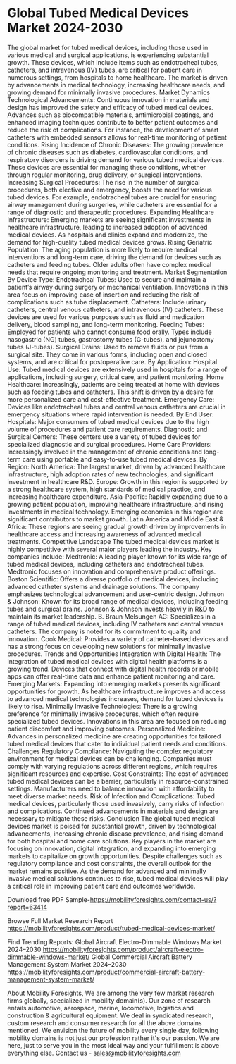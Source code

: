 # Global Tubed Medical Devices Market 2024-2030
The global market for tubed medical devices, including those used in various medical and surgical applications, is experiencing substantial growth. These devices, which include items such as endotracheal tubes, catheters, and intravenous (IV) tubes, are critical for patient care in numerous settings, from hospitals to home healthcare. The market is driven by advancements in medical technology, increasing healthcare needs, and growing demand for minimally invasive procedures.
Market Dynamics
Technological Advancements: Continuous innovation in materials and design has improved the safety and efficacy of tubed medical devices. Advances such as biocompatible materials, antimicrobial coatings, and enhanced imaging techniques contribute to better patient outcomes and reduce the risk of complications. For instance, the development of smart catheters with embedded sensors allows for real-time monitoring of patient conditions.
Rising Incidence of Chronic Diseases: The growing prevalence of chronic diseases such as diabetes, cardiovascular conditions, and respiratory disorders is driving demand for various tubed medical devices. These devices are essential for managing these conditions, whether through regular monitoring, drug delivery, or surgical interventions.
Increasing Surgical Procedures: The rise in the number of surgical procedures, both elective and emergency, boosts the need for various tubed devices. For example, endotracheal tubes are crucial for ensuring airway management during surgeries, while catheters are essential for a range of diagnostic and therapeutic procedures.
Expanding Healthcare Infrastructure: Emerging markets are seeing significant investments in healthcare infrastructure, leading to increased adoption of advanced medical devices. As hospitals and clinics expand and modernize, the demand for high-quality tubed medical devices grows.
Rising Geriatric Population: The aging population is more likely to require medical interventions and long-term care, driving the demand for devices such as catheters and feeding tubes. Older adults often have complex medical needs that require ongoing monitoring and treatment.
Market Segmentation
By Device Type:
Endotracheal Tubes: Used to secure and maintain a patient’s airway during surgery or mechanical ventilation. Innovations in this area focus on improving ease of insertion and reducing the risk of complications such as tube displacement.
Catheters: Include urinary catheters, central venous catheters, and intravenous (IV) catheters. These devices are used for various purposes such as fluid and medication delivery, blood sampling, and long-term monitoring.
Feeding Tubes: Employed for patients who cannot consume food orally. Types include nasogastric (NG) tubes, gastrostomy tubes (G-tubes), and jejunostomy tubes (J-tubes).
Surgical Drains: Used to remove fluids or pus from a surgical site. They come in various forms, including open and closed systems, and are critical for postoperative care.
By Application:
Hospital Use: Tubed medical devices are extensively used in hospitals for a range of applications, including surgery, critical care, and patient monitoring.
Home Healthcare: Increasingly, patients are being treated at home with devices such as feeding tubes and catheters. This shift is driven by a desire for more personalized care and cost-effective treatment.
Emergency Care: Devices like endotracheal tubes and central venous catheters are crucial in emergency situations where rapid intervention is needed.
By End User:
Hospitals: Major consumers of tubed medical devices due to the high volume of procedures and patient care requirements.
Diagnostic and Surgical Centers: These centers use a variety of tubed devices for specialized diagnostic and surgical procedures.
Home Care Providers: Increasingly involved in the management of chronic conditions and long-term care using portable and easy-to-use tubed medical devices.
By Region:
North America: The largest market, driven by advanced healthcare infrastructure, high adoption rates of new technologies, and significant investment in healthcare R&D.
Europe: Growth in this region is supported by a strong healthcare system, high standards of medical practice, and increasing healthcare expenditure.
Asia-Pacific: Rapidly expanding due to a growing patient population, improving healthcare infrastructure, and rising investments in medical technology. Emerging economies in this region are significant contributors to market growth.
Latin America and Middle East & Africa: These regions are seeing gradual growth driven by improvements in healthcare access and increasing awareness of advanced medical treatments.
Competitive Landscape
The tubed medical devices market is highly competitive with several major players leading the industry. Key companies include:
Medtronic: A leading player known for its wide range of tubed medical devices, including catheters and endotracheal tubes. Medtronic focuses on innovation and comprehensive product offerings.
Boston Scientific: Offers a diverse portfolio of medical devices, including advanced catheter systems and drainage solutions. The company emphasizes technological advancement and user-centric design.
Johnson & Johnson: Known for its broad range of medical devices, including feeding tubes and surgical drains. Johnson & Johnson invests heavily in R&D to maintain its market leadership.
B. Braun Melsungen AG: Specializes in a range of tubed medical devices, including IV catheters and central venous catheters. The company is noted for its commitment to quality and innovation.
Cook Medical: Provides a variety of catheter-based devices and has a strong focus on developing new solutions for minimally invasive procedures.
Trends and Opportunities
Integration with Digital Health: The integration of tubed medical devices with digital health platforms is a growing trend. Devices that connect with digital health records or mobile apps can offer real-time data and enhance patient monitoring and care.
Emerging Markets: Expanding into emerging markets presents significant opportunities for growth. As healthcare infrastructure improves and access to advanced medical technologies increases, demand for tubed devices is likely to rise.
Minimally Invasive Technologies: There is a growing preference for minimally invasive procedures, which often require specialized tubed devices. Innovations in this area are focused on reducing patient discomfort and improving outcomes.
Personalized Medicine: Advances in personalized medicine are creating opportunities for tailored tubed medical devices that cater to individual patient needs and conditions.
Challenges
Regulatory Compliance: Navigating the complex regulatory environment for medical devices can be challenging. Companies must comply with varying regulations across different regions, which requires significant resources and expertise.
Cost Constraints: The cost of advanced tubed medical devices can be a barrier, particularly in resource-constrained settings. Manufacturers need to balance innovation with affordability to meet diverse market needs.
Risk of Infection and Complications: Tubed medical devices, particularly those used invasively, carry risks of infection and complications. Continued advancements in materials and design are necessary to mitigate these risks.
Conclusion
The global tubed medical devices market is poised for substantial growth, driven by technological advancements, increasing chronic disease prevalence, and rising demand for both hospital and home care solutions. Key players in the market are focusing on innovation, digital integration, and expanding into emerging markets to capitalize on growth opportunities. Despite challenges such as regulatory compliance and cost constraints, the overall outlook for the market remains positive. As the demand for advanced and minimally invasive medical solutions continues to rise, tubed medical devices will play a critical role in improving patient care and outcomes worldwide.


Download free PDF Sample-https://mobilityforesights.com/contact-us/?report=63414


Browse Full Market Research Report 
https://mobilityforesights.com/product/tubed-medical-devices-market/


Find Trending Reports:
Global Aircraft Electro-Dimmable Windows Market 2024–2030
https://mobilityforesights.com/product/aircraft-electro-dimmable-windows-market/
Global Commercial Aircraft Battery Management System Market 2024–2030
https://mobilityforesights.com/product/commercial-aircraft-battery-management-system-market/




About Mobility Foresights,
We are among the very few market research firms globally, specialized in mobility domain(s). Our zone of research entails automotive, aerospace, marine, locomotive, logistics and construction & agricultural equipment. We deal in syndicated research, custom research and consumer research for all the above domains mentioned.
We envision the future of mobility every single day, following mobility domains is not just our profession rather it's our passion. We are here, just to serve you in the most ideal way and your fulfillment is above everything else. Contact us -  sales@mobilityforesights.com 

